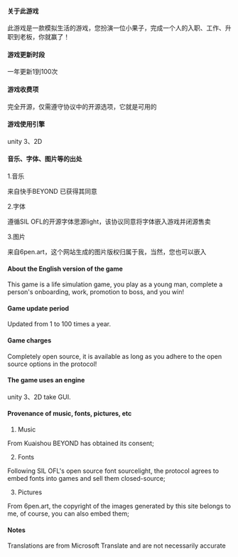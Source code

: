 #### 关于此游戏
此游戏是一款模拟生活的游戏，您扮演一位小果子，完成一个人的入职、工作、升职到老板，你就赢了！
#### 游戏更新时段
一年更新1到100次
#### 游戏收费项
完全开源，仅需遵守协议中的开源选项，它就是可用的
#### 游戏使用引擎
unity 3、2D 
#### 音乐、字体、图片等的出处
1.音乐

来自快手BEYOND 已获得其同意

2.字体

遵循SIL OFL的开源字体思源light，该协议同意将字体嵌入游戏并闭源售卖

3.图片

来自6pen.art，这个网站生成的图片版权归属于我，当然，您也可以嵌入

#### About the English version of the game
This game is a life simulation game, you play as a young man, complete a person's onboarding, work, promotion to boss, and you win!
#### Game update period
Updated from 1 to 100 times a year.
#### Game charges
Completely open source, it is available as long as you adhere to the open source options in the protocol!
#### The game uses an engine
unity 3、2D take GUI.
#### Provenance of music, fonts, pictures, etc
1. Music

From Kuaishou BEYOND has obtained its consent;

2. Fonts

Following SIL OFL's open source font sourcelight, the protocol agrees to embed fonts into games and sell them closed-source;

3. Pictures

From 6pen.art, the copyright of the images generated by this site belongs to me, of course, you can also embed them;
#### Notes
Translations are from Microsoft Translate and are not necessarily accurate
